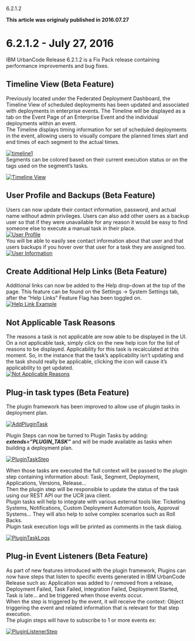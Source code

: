 





6.2.1.2

**This article was originaly published in 2016.07.27**


6.2.1.2 - July 27, 2016
=======================




IBM UrbanCode Release 6.2.1.2 is a Fix Pack release containing performance improvements and bug fixes.  

Timeline View (Beta Feature)
----------------------------


Previously located under the Federated Deployment Dashboard, the Timeline View of scheduled deployments has been updated and associated with deployments in enterprise events. The Timeline will be displayed as a tab on the Event Page of an Enterprise Event and the individual deployments within an event.   
The Timeline displays timing information for set of scheduled deployments in the event, allowing users to visually compare the planned times start and end times of each segment to the actual times.   


[![timeline1](timeline1.png)](timeline1.png)  
Segments can be colored based on their current execution status or on the tags used on the segment’s tasks.  


[![Timeline View](timeline-view.png)](timeline-view.png)

User Profile and Backups (Beta Feature)
---------------------------------------


Users can now update their contact information, password, and actual name without admin privileges. Users can also add other users as a backup user so that if they were unavailable for any reason it would be easy to find someone else to execute a manual task in their place.  
[![User Profile](user-profile.png)](user-profile.png)  
You will be able to easily see contact information about that user and that users backups if you hover over that user for a task they are assigned too.  
[![User Information](user-information.png)](user-information.png)


Create Additional Help Links (Beta Feature)
-------------------------------------------


Additional links can now be added to the Help drop-down at the top of the page. This feature can be found on the Settings -> System Settings tab, after the “Help Links” Feature Flag has been toggled on.  
[![Help Link Example](help-link-example.png)](help-link-example.png)


Not Applicable Task Reasons
---------------------------


The reasons a task is not applicable are now able to be displayed in the UI. On a not applicable task, simply click on the new help icon for the list of reasons to be displayed. Applicability for this task is recalculated at this moment. So, in the instance that the task’s applicability isn’t updating and the task should really be applicable, clicking the icon will cause it’s applicability to get updated.  
[![Not Applicable Reasons](not-applicable-reasons.png)](not-applicable-reasons.png)  




Plug-in task types (Beta Feature)
---------------------------------


The plugin framework has been improved to allow use of plugin tasks in deployment plan.


[![AddPluginTask](addplugintask.png)](addplugintask.png)


Plugin Steps can now be turned to Plugin Tasks by adding: ***extends=”PLUGIN\_TASK”*** and will be made available as tasks when building a deployment plan.


[![PluginTaskStep](plugintaskstep.png)](plugintaskstep.png)


When those tasks are executed the full context will be passed to the plugin step containing information about: Task, Segment, Deployment, Applications, Versions, Release…  
Then the plugin step will be responsible to update the status of the task using our REST API our the UCR java client.  
Plugin tasks will help to integrate with various external tools like: Ticketing Systems, Notifications, Custom Deployment Automation tools, Approval Systems… They will also help to solve complex scenarios such as Roll Backs.  
Plugin task execution logs will be printed as comments in the task dialog.


[![PluginTaskLogs](plugintasklogs.png)](plugintasklogs.png)


Plug-in Event Listeners (Beta Feature)
--------------------------------------


As part of new features introduced with the plugin framework, Plugins can now have steps that listen to specific events generated in IBM UrbanCode Release such as: Application was added to / removed from a release, Deployment Failed, Task Failed, Integration Failed, Deployment Started, Task is late… and be triggered when those events occur.  
When the step is triggered by the event, it will receive the context: Object triggering the event and related information that is relevant for that step execution.  
The plugin steps will have to subscribe to 1 or more events ex:

 [![PluginListenerStep](pluginlistenerstep.png)](pluginlistenerstep.png)







